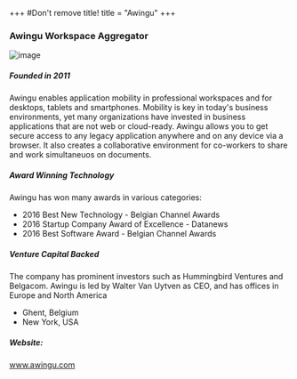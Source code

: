 +++
#Don't remove title!
title = "Awingu"
+++
### Awingu Workspace Aggregator

![image](img/awingu-small.png)

##### Founded in 2011

Awingu enables application mobility in professional workspaces and for desktops, tablets and smartphones. Mobility is key in today's business environments, yet many organizations have invested in business applications that are not web or cloud-ready. Awingu allows you to get secure access to any legacy application anywhere and on any device via a browser. It also creates a collaborative environment for co-workers to share and work simultaneuos on documents.

##### Award Winning Technology

Awingu has won many awards in various categories:

-   2016 Best New Technology - Belgian Channel Awards
-   2016 Startup Company Award of Excellence - Datanews
-   2016 Best Software Award - Belgian Channel Awards

##### Venture Capital Backed

The company has prominent investors such as Hummingbird Ventures and Belgacom. Awingu is led by Walter Van Uytven as CEO, and has offices in Europe and North America 

-   Ghent, Belgium
-   New York, USA

##### Website:

<a href="http://www.awingu.com" target="_blank">www.awingu.com</a>

